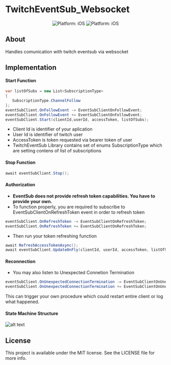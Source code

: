 # TwitchEventSub_Websocket
<p align="center">
  <img src="https://buildstats.info/nuget/Twitch.EventSub.Websocket" style="max-height: 300px;" alt="Platform: iOS">
  <img src="https://img.shields.io/badge/Platform-.NET%208-orange.svg"style="max-height: 300px;" alt="Platform: iOS">
</p>

## About
Handles comunication with twitch eventsub via websocket

## Implementation

#### Start Function
```csharp
var listOfSubs = new List<SubscriptionType>
{
   SubscriptionType.ChannelFollow
};
eventSubClient.OnFollowEvent -= EventSubClientOnFollowEvent;
eventSubClient.OnFollowEvent += EventSubClientOnFollowEvent;
eventSubClient.Start(clientId,userId, accessToken, listOfSubs);
```

* Client Id is identifier of your aplication
* User Id is identifier of twitch user
* AccessToken is token requested via bearer token of user
* TwitchEventSub Library contains set of enums SubscriptionType which are setting contens of list of subscriptions
#### Stop Function
```csharp
await eventSubClient.Stop();
```
#### Authorization
* **EventSub does not provide refresh token capabilities. You have to provide your own.**
* To function properly, you are required to subscribe to EventSubClientOnRefreshToken event in order to refresh token
```csharp
eventSubClient.OnRefreshToken -= EventSubClientOnRefreshToken;
eventSubClient.OnRefreshToken += EventSubClientOnRefreshToken;
```
* Then run your token refreshing function
```csharp
await RefreshAccessTokenAsync();
await eventSubClient.UpdateOnFly(clientId, userId, accessToken, listOfSubs);
```
#### Reconnection
* You may also listen to Unexpected Connetion Termination
```csharp
eventSubClient.OnUnexpectedConnectionTermination -= EventSubClientOnUnexpectedConnectionTermination;
eventSubClient.OnUnexpectedConnectionTermination += EventSubClientOnUnexpectedConnectionTermination;
```
This can trigger your own procedure which could restart entire client or log what happened.

#### State Machine Structure
![alt text](https://github.com/GimliCZ/TwitchEventSub_Websocket/blob/Conduit-Websocket/graphviz.png)

## License
This project is available under the MIT license. See the LICENSE file for more info.

